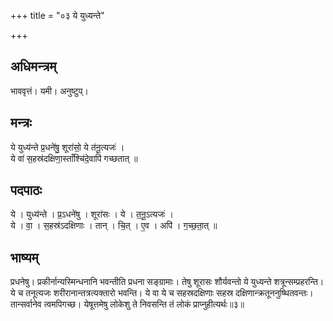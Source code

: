 +++
title = "०३ ये युध्यन्ते"

+++
## अधिमन्त्रम्
भाववृत्तं। यमी। अनुष्टुप्।

## मन्त्रः
ये युध्य॑न्ते प्र॒धने॑षु॒ शूरा॑सो॒ ये त॑नू॒त्यजः॑ ।  
ये वा॑ स॒हस्र॑दक्षिणा॒स्ताँश्चि॑दे॒वापि॑ गच्छतात् ॥

## पदपाठः
ये । युध्य॑न्ते । प्र॒ऽधने॑षु । शूरा॑सः । ये । त॒नू॒ऽत्यजः॑ ।  
ये । वा॒ । स॒हस्र॑ऽदक्षिणाः । तान् । चि॒त् । ए॒व । अपि॑ । ग॒च्छ॒ता॒त् ॥

## भाष्यम्
प्रधनेषु। प्रकीर्नान्यस्मिन्धनानि भवन्तीति प्रधना सङ्ग्रामाः। तेषु शूरासः शौर्यवन्तो ये युध्यन्ते शत्रून्सम्प्रहरन्ति। ये च तनूत्यजः शरीरानान्तत्रत्यक्तारो भवन्ति। ये वा ये च सहस्रदक्षिणाः सहस्र दक्षिणान्क्रतूननुष्थितवन्तः। तान्सर्वानेव त्वमपिगच्छ। येषूत्तमेषु लोकेशु ते निवसन्ति तं लोकं प्राप्नुहीत्यर्थः॥३॥